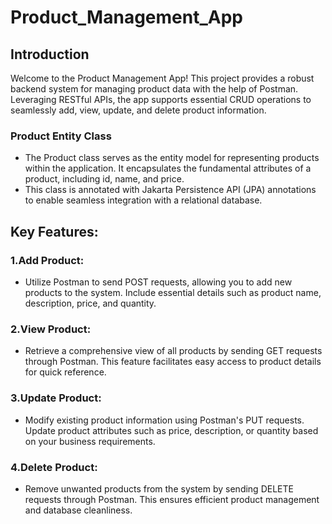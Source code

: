 # Product_Management_App
## Introduction
Welcome to the Product Management App! This project provides a robust backend system for managing product data with the help of Postman. Leveraging RESTful APIs, the app supports essential CRUD operations to seamlessly add, view, update, and delete product information.

### Product Entity Class
- The Product class serves as the entity model for representing products within the application. It encapsulates the fundamental attributes of a product, including id, name, and price.
- This class is annotated with Jakarta Persistence API (JPA) annotations to enable seamless integration with a relational database.


## Key Features:
### 1.Add Product:
- Utilize Postman to send POST requests, allowing you to add new products to the system. Include essential details such as product name, description, price, and quantity.

### 2.View Product:
- Retrieve a comprehensive view of all products by sending GET requests through Postman. This feature facilitates easy access to product details for quick reference.

### 3.Update Product:
- Modify existing product information using Postman's PUT requests. Update product attributes such as price, description, or quantity based on your business requirements.

### 4.Delete Product:
- Remove unwanted products from the system by sending DELETE requests through Postman. This ensures efficient product management and database cleanliness.
